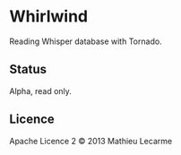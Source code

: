 Whirlwind
=========

Reading Whisper database with Tornado.

Status
------

Alpha, read only.

Licence
-------
Apache Licence 2 © 2013 Mathieu Lecarme
